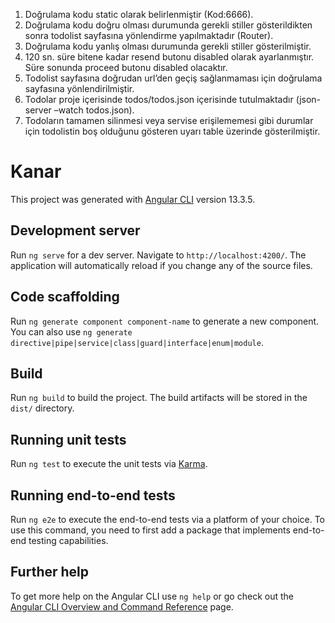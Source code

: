 1.	Doğrulama kodu static olarak belirlenmiştir (Kod:6666).
2.	Doğrulama kodu doğru olması durumunda gerekli stiller gösterildikten sonra todolist sayfasına yönlendirme yapılmaktadır (Router).
3.	Doğrulama kodu yanlış olması durumunda gerekli stiller gösterilmiştir.
4.	120 sn. süre bitene kadar resend butonu disabled olarak ayarlanmıştır. Süre sonunda proceed butonu disabled olacaktır.
5.	Todolist sayfasına doğrudan url’den geçiş sağlanmaması için doğrulama sayfasına yönlendirilmiştir.
6.	Todolar proje içerisinde todos/todos.json içerisinde tutulmaktadır (json-server –watch todos.json).
7.	Todoların tamamen silinmesi veya servise erişilememesi gibi durumlar için todolistin boş olduğunu gösteren uyarı table üzerinde gösterilmiştir.

# Kanar

This project was generated with [Angular CLI](https://github.com/angular/angular-cli) version 13.3.5.

## Development server

Run `ng serve` for a dev server. Navigate to `http://localhost:4200/`. The application will automatically reload if you change any of the source files.

## Code scaffolding

Run `ng generate component component-name` to generate a new component. You can also use `ng generate directive|pipe|service|class|guard|interface|enum|module`.

## Build

Run `ng build` to build the project. The build artifacts will be stored in the `dist/` directory.

## Running unit tests

Run `ng test` to execute the unit tests via [Karma](https://karma-runner.github.io).

## Running end-to-end tests

Run `ng e2e` to execute the end-to-end tests via a platform of your choice. To use this command, you need to first add a package that implements end-to-end testing capabilities.

## Further help

To get more help on the Angular CLI use `ng help` or go check out the [Angular CLI Overview and Command Reference](https://angular.io/cli) page.
